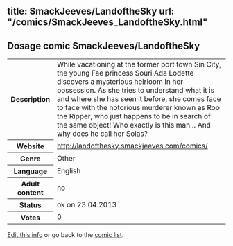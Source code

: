 title: SmackJeeves/LandoftheSky
url: "/comics/SmackJeeves_LandoftheSky.html"
---
Dosage comic SmackJeeves/LandoftheSky
-----------------------------------------

<p id="msg"></p>
<script type="text/javascript">
if (window.location.search === '?edit_info_mail=sent_ok') {
  var elem = document.getElementById("msg");
  elem.innerHTML = 'Edited information sucessfully sent.';
  elem.className = 'ok';
}
</script>
<table class="comicinfo">
<tr>
<th>Description</th><td>While vacationing at the former port town Sin City, the young Fae princess Souri Ada Lodette discovers a mysterious heirloom in her possession. As she tries to understand what it is and where she has seen it before, she comes face to face with the notorious murderer known as Roo the Ripper, who just happens to be in search of the same object! Who exactly is this man... And why does he call her Solas?</td>
</tr>
<tr>
<th>Website</th><td><a href="http://landofthesky.smackjeeves.com/comics/">http://landofthesky.smackjeeves.com/comics/</a></td>
</tr>
<tr>
<th>Genre</th><td>Other</td>
</tr>
<tr>
<th>Language</th><td>English</td>
</tr>
<tr>
<th>Adult content</th><td>no</td>
</tr>
<tr>
<th>Status</th><td>ok on 23.04.2013</td>
</tr>
<tr>
<th>Votes</th><td>0</td>
</tr>
</table>

[Edit this info](SmackJeeves_LandoftheSky_edit.html) or go back to the [comic list](../comic-index.html).

